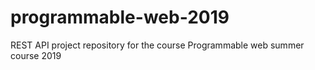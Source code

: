 # programmable-web-2019
REST API project repository for the course Programmable web summer course 2019
